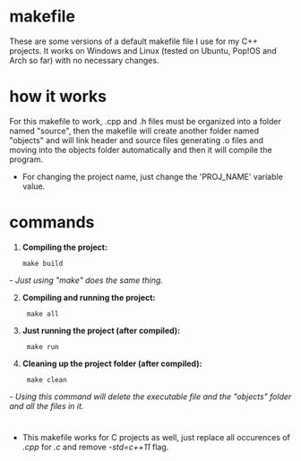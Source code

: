 # makefile

These are some versions of a default makefile file I use for my C++ projects. It works on Windows and Linux (tested on Ubuntu, Pop!OS and Arch so far) with no necessary changes.

# how it works

For this makefile to work, .cpp and .h files must be organized into a folder named "source", then the makefile will create another folder named "objects" and will link header and source files generating .o files and moving into the objects folder automatically and then it will compile the program.

* For changing the project name, just change the 'PROJ_NAME' variable value.

# commands

1) **Compiling the project:**

       make build
_- Just using "make" does the same thing._

2) **Compiling and running the project:**

        make all

3) **Just running the project (after compiled):**

        make run

4) **Cleaning up the project folder (after compiled):**

        make clean
_- Using this command will delete the executable file and the "objects" folder and all the files in it._

#

* This makefile works for C projects as well, just replace all occurences of _.cpp_ for _.c_ and remove _-std=c++11_ flag.
